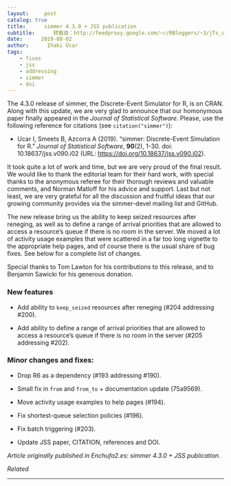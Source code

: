 ```yaml
---
layout:     post
catalog: true
title:      simmer 4.3.0 + JSS publication
subtitle:      转载自：http://feedproxy.google.com/~r/RBloggers/~3/jTs_uT9gCnY/
date:      2019-08-02
author:      Iñaki Úcar
tags:
    - fixes
    - jss
    - addressing
    - simmer
    - doi
---
```






The 4.3.0 release of simmer, the Discrete-Event Simulator for R, is on CRAN. Along with this update, we are very glad to announce that our homonymous paper finally appeared in the *Journal of Statistical Software*. Please, use the following reference for citations (see `citation("simmer")`):

- Ucar I, Smeets B, Azcorra A (2019). “simmer: Discrete-Event Simulation for R.” *Journal of Statistical Software*, **90**(2), 1-30. doi: 10.18637/jss.v090.i02 (URL: https://doi.org/10.18637/jss.v090.i02).


It took quite a lot of work and time, but we are very proud of the final result. We would like to thank the editorial team for their hard work, with special thanks to the anonymous referee for their thorough reviews and valuable comments, and Norman Matloff for his advice and support. Last but not least, we are very grateful for all the discussion and fruitful ideas that our growing community provides via the simmer-devel mailing list and GitHub.

The new release bring us the ability to keep seized resources after reneging, as well as to define a range of arrival priorities that are allowed to access a resource’s queue if there is no room in the server. We moved a lot of activity usage examples that were scattered in a far too long vignette to the appropriate help pages, and of course there is the usual share of bug fixes. See below for a complete list of changes.

Special thanks to Tom Lawton for his contributions to this release, and to Benjamin Sawicki for his generous donation.

### New features

- Add ability to `keep_seized` resources after reneging (#204 addressing #200).

- Add ability to define a range of arrival priorities that are allowed to access a resource’s queue if there is no room in the server (#205 addressing #202).


### Minor changes and fixes:

- Drop R6 as a dependency (#193 addressing #190).

- Small fix in `from` and `from_to` + documentation update (75a9569).

- Move activity usage examples to help pages (#194).

- Fix shortest-queue selection policies (#196).

- Fix batch triggering (#203).

- Update JSS paper, CITATION, references and DOI.


*Article originally published in Enchufa2.es: simmer 4.3.0 + JSS publication*.


*Related*







---
